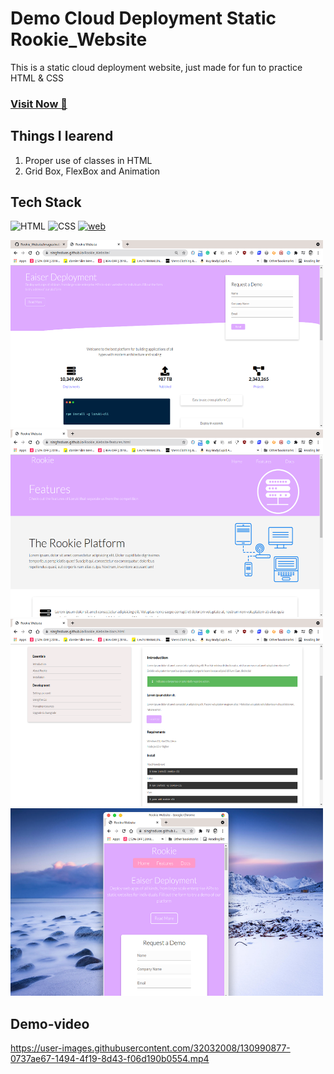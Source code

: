 # Demo Cloud Deployment Static Rookie_Website
This is a static cloud deployment website, just made for fun to practice HTML & CSS

### <a href="https://singhsduos.github.io/Rookie_Website/" target="_blank">**Visit Now 🚀**</a>

## Things I learend
1. Proper use of classes in HTML
2. Grid Box, FlexBox and Animation

## Tech Stack
![HTML](https://img.shields.io/badge/html5%20-%23E34F26.svg?&style=for-the-badge&logo=html5&logoColor=white)
![CSS](https://img.shields.io/badge/css3%20-%231572B6.svg?&style=for-the-badge&logo=css3&logoColor=white)
[![web](https://img.shields.io/badge/GitHub-Live-181717?style=for-the-badge&logo=GitHub&logoColor=white)](https://singhsduos.github.io/rookie_website/)

<img src="https://raw.githubusercontent.com/singhsduos/Rookie_Website/main/images/web-img/Screenshot_20210824_015349.png" height=300 width=500/> 
<img src="https://raw.githubusercontent.com/singhsduos/Rookie_Website/main/images/web-img/Screenshot_20210824_015421.png" height=300 width=500/>
<img src="https://raw.githubusercontent.com/singhsduos/Rookie_Website/main/images/web-img/Screenshot_20210824_015543.png" height=300 width=500/>
<img src="https://raw.githubusercontent.com/singhsduos/Rookie_Website/main/images/web-img/Screenshot_20210825_235710.png" height=300 width=500/>

## Demo-video

https://user-images.githubusercontent.com/32032008/130990877-0737ae67-1494-4f19-8d43-f06d190b0554.mp4


